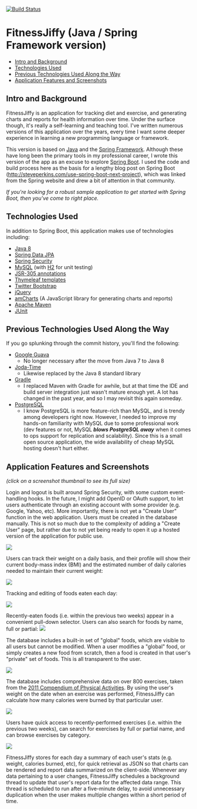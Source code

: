 [![Build Status](https://drone.io/github.com/steve-perkins/fitnessjiffy-spring/status.png)](https://drone.io/github.com/steve-perkins/fitnessjiffy-spring/latest)

# FitnessJiffy (Java / Spring Framework version)

* [Intro and Background](#intro-and-background)
* [Technologies Used](#technologies-used)
* [Previous Technologies Used Along the Way](#previous-technologies-used-along-the-way)
* [Application Features and Screenshots](#application-features-and-screenshots)

## Intro and Background

FitnessJiffy is an application for tracking diet and exercise, and generating charts
and reports for health information over time.  Under the surface though, it's really
a self-learning and teaching tool.  I've written numerous versions of this application
over the years, every time I want some deeper experience in learning a new programming
language or framework.

This version is based on [Java](http://www.oracle.com/technetwork/java/index.html) and
the [Spring Framework](http://spring.io/).  Although these have long been the primary
tools in my professional career, I wrote this version of the app as an excuse to
explore [Spring Boot](http://projects.spring.io/spring-boot/).  I used the code and
build process here as the basis for a lengthy blog post on Spring Boot
(http://steveperkins.com/use-spring-boot-next-project), which was linked from the
Spring website and drew a bit of attention in that community.

*If you're looking for a robust sample application to get started with Spring Boot, then
you've come to right place.*

## Technologies Used 

In addition to Spring Boot, this application makes use of technologies including:

* [Java 8](http://www.oracle.com/technetwork/java/index.html)
* [Spring Data JPA](http://projects.spring.io/spring-data-jpa/)
* [Spring Security](http://projects.spring.io/spring-security/)
* [MySQL](http://dev.mysql.com/) (with [H2](http://www.h2database.com/html/main.html) for unit testing)
* [JSR-305 annotations](http://findbugs.sourceforge.net/)
* [Thymeleaf templates](http://www.thymeleaf.org/)
* [Twitter Bootstrap](http://getbootstrap.com/)
* [jQuery](http://jquery.com/)
* [amCharts](http://amcharts.com) (A JavaScript library for generating charts and reports)
* [Apache Maven](http://maven.apache.org/)
* [JUnit](http://junit.org/)

## Previous Technologies Used Along the Way

If you go splunking through the commit history, you'll find the following:

* [Google Guava](https://code.google.com/p/guava-libraries/)
  * No longer necessary after the move from Java 7 to Java 8
* [Joda-Time](http://www.joda.org/joda-time/)
  * Likewise replaced by the Java 8 standard library
* [Gradle](http://gradle.org/)
  * I replaced Maven with Gradle for awhile, but at that time the IDE and build
  server integration just wasn't mature enough yet.  A lot has changed in the
  past year, and so I may revisit this again someday.
* [PostgreSQL](http://www.postgresql.org/)
  * I know PostgreSQL is more feature-rich than MySQL, and is trendy among developers
  right now.  However, I needed to improve my hands-on familiarity with MySQL due to
  some professional work (dev features or not, MySQL ***blows PostgreSQL away*** when
  it comes to ops support for replication and scalability).  Since this is a small
  open source application, the wide availability of cheap MySQL hosting doesn't hurt
  either.

## Application Features and Screenshots

*(click on a screenshot thumbnail to see its full size)*

Login and logout is built around Spring Security, with some custom event-handling
hooks.  In the future, I might add OpenID or OAuth support, to let users authenticate
through an existing account with some provider (e.g. Google, Yahoo, etc).  More
importantly, there is not yet a "Create User" function in the web application.  Users
must be created in the database manually.  This is not so much due to the complexity
of adding a "Create User" page, but rather due to not yet being ready to open it up
a hosted version of the application for public use.

<a href="https://github.com/steve-perkins/fitnessjiffy-spring/raw/screenshots/screenshots/login.png"><img src="https://github.com/steve-perkins/fitnessjiffy-spring/raw/screenshots/screenshots/login-thumbnail.png"/></a>

Users can track their weight on a daily basis, and their profile will show their current
body-mass index (BMI) and the estimated number of daily calories needed to maintain
their current weight:

<a href="https://github.com/steve-perkins/fitnessjiffy-spring/raw/screenshots/screenshots/profile.png"><img src="https://github.com/steve-perkins/fitnessjiffy-spring/raw/screenshots/screenshots/profile-thumbnail.png"/></a>

Tracking and editing of foods eaten each day:

<a href="https://github.com/steve-perkins/fitnessjiffy-spring/raw/screenshots/screenshots/food-eaten.png"><img src="https://github.com/steve-perkins/fitnessjiffy-spring/raw/screenshots/screenshots/food-eaten-thumbnail.png"/></a>

Recently-eaten foods (i.e. within the previous two weeks) appear in a convenient
pull-down selector.  Users can also search for foods by name, full or partial:
<a href="https://github.com/steve-perkins/fitnessjiffy-spring/raw/screenshots/screenshots/food-search.png"><img src="https://github.com/steve-perkins/fitnessjiffy-spring/raw/screenshots/screenshots/food-search-thumbnail.png"/></a>

The database includes a built-in set of "global" foods, which are visible to all users
but cannot be modified.  When a user modifies a "global" food, or simply creates a new
food from scratch, then a food is created in that user's "private" set of foods.  This
is all transparent to the user.

<a href="https://github.com/steve-perkins/fitnessjiffy-spring/raw/screenshots/screenshots/food-create.png"><img src="https://github.com/steve-perkins/fitnessjiffy-spring/raw/screenshots/screenshots/food-create-thumbnail.png"/></a>

The database includes comprehensive data on over 800 exercises, taken from the 
[2011 Compendium of Physical Activities](https://sites.google.com/site/compendiumofphysicalactivities/).  By using the 
user's weight on the date when an exercise was performed, FitnessJiffy can calculate
how many calories were burned by that particular user.

<a href="https://github.com/steve-perkins/fitnessjiffy-spring/raw/screenshots/screenshots/exercise-performed.png"><img src="https://github.com/steve-perkins/fitnessjiffy-spring/raw/screenshots/screenshots/exercise-performed-thumbnail.png"/></a>

Users have  quick access to recently-performed exercises (i.e. within the previous two
weeks), can search for exercises by full or partial name, and can browse exercises by
category.

<a href="https://github.com/steve-perkins/fitnessjiffy-spring/raw/screenshots/screenshots/exercise-search.png"><img src="https://github.com/steve-perkins/fitnessjiffy-spring/raw/screenshots/screenshots/exercise-search-thumbnail.png"/></a>

FitnessJiffy stores for each day a summary of each user's stats (e.g. weight, calories
burned, etc), for quick retrieval as JSON so that charts can be rendered and report
data summarized on the client-side.  Whenever any data pertaining to a user changes,
FitnessJiffy schedules a background thread to update that user's report data for the
affected data range.  This thread is scheduled to run after a five-minute delay, to
avoid unnecessary duplication when the user makes multiple changes within a short period
of time.

